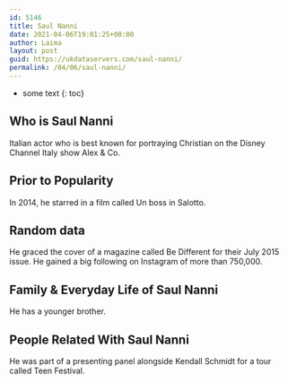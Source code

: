 ```yaml
---
id: 5146
title: Saul Nanni
date: 2021-04-06T19:01:25+00:00
author: Laima
layout: post
guid: https://ukdataservers.com/saul-nanni/
permalink: /04/06/saul-nanni/
---
```


* some text
{: toc}


## Who is Saul Nanni
                  
                  
                  
Italian actor who is best known for portraying Christian on the Disney Channel Italy show Alex & Co.
                  
              
            
              
            
                
                
                
## Prior to Popularity
                  
                  
                  
In 2014, he starred in a film called Un boss in Salotto. 
                  
              
            
              
            
                
                
                
## Random data
                  
                  
                  
He graced the cover of a magazine called Be Different for their July 2015 issue. He gained a big following on Instagram of more than 750,000.
                  
              
            
              
            
                
                
                
## Family & Everyday Life of Saul Nanni
                  
                  
                  
He has a younger brother.
                  
              
            
              
            
                
                
                
## People Related With Saul Nanni
                  
                  
                  
He was part of a presenting panel alongside Kendall Schmidt for a tour called Teen Festival.
                  
              
            
              
            
                
              
            
              
              
            
            
              
            
          
          
          
